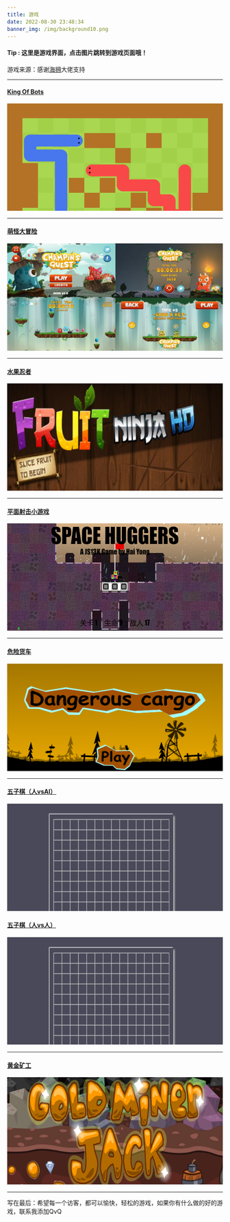 ```yaml
---
title: 游戏
date: 2022-08-30 23:48:34
banner_img: /img/background10.png
---
```


#### Tip : 这里是游戏界面，点击图片跳转到游戏页面哦！ 
游戏来源：感谢[海拥](https://haiyong.site/moyu/)大佬支持

-------------
<a href="https://app4020.acapp.acwing.com.cn/user/account/login/">
<h4>King Of Bots</h4>
        <img height="250px" width="895px" src="/img/games/King Of Bots.png">        
    </img>
</a>

-------------

<a href="https://haiyong.site/moyu/mgdmx/">
<h4>萌怪大冒险</h4>
        <img height="250px" width="895px" src="/img/games/萌怪大冒险.png">        
    </img>
</a>

-------------

<a href="https://wanghao221.github.io/shuiguorenzhe/">
<h4>水果忍者</h4>
        <img height="250px" width="895px" src="/img/games/水果忍者.png">        
    </img>
</a>

-------------

<a href="https://haiyong.site/moyu/SpaceHuggers/">
<h4>平面射击小游戏</h4>
        <img height="250px" width="895px" src="/img/games/平面射击小游戏.png">        
    </img>
</a>

-------------

<a href="https://haiyong.site/moyu/weixiandehuoche/">
<h4>危险货车</h4>
        <img height="250px" width="895px" src="/img/games/危险货车.png">        
    </img>
</a>

-------------

<a href="https://haiyong.site/moyu/wuziqi.html">
<h4>五子棋（人vsAI）</h4>
        <img height="250px" width="895px" src="/img/games/五子棋（人vsAI）.png">        
    </img>
</a>
<a href="https://haiyong.site/moyu/wu.html">
<h4>五子棋（人vs人）</h4>
        <img height="250px" width="895px" src="/img/games/五子棋（人vsAI）.png">        
    </img>
</a>

-------------

<a href="https://haiyong.site/moyu/hjkg/">
<h4>黄金矿工</h4>
        <img height="250px" width="895px" src="/img/games/黄金矿工.png">        
    </img>
</a>

-------------


写在最后：希望每一个访客，都可以愉快，轻松的游戏，如果你有什么做的好的游戏，联系我添加QvQ